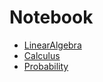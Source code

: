 # Notebook

- [LinearAlgebra](LinearAlgebra/LinearAlgebra.md)
- [Calculus](Calculus/Calculus.md)
- [Probability](StatisticsAndProbability/StatisticAndPrbability.md)